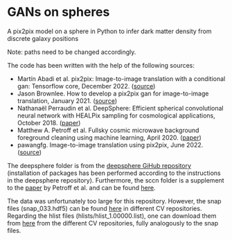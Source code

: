 # GANs on spheres
A pix2pix model on a sphere in Python to infer dark matter density from discrete galaxy positions

Note: paths need to be changed accordingly.

The code has been written with the help of the following sources: 
+ Martín Abadi et al. pix2pix: Image-to-image translation with a conditional gan: Tensorflow core,
December 2022. ([source](https://www.tensorflow.org/tutorials/generative/pix2pix))
+ Jason Brownlee. How to develop a pix2pix gan for image-to-image translation, January 2021. ([source](https://machinelearningmastery.com/how-to-develop-a-pix2pix-gan-for-image-to-image-translation/))
+ Nathanaël Perraudin et al. DeepSphere: Efficient spherical convolutional neural network with HEALPix sampling for cosmological applications, October 2018. ([paper](https://arxiv.org/abs/1810.12186))
+ Matthew A. Petroff et al. Fullsky cosmic microwave background foreground cleaning using machine learning, April 2020. ([paper](https://arxiv.org/abs/2004.11507))
+ pawangfg. Image-to-image translation using pix2pix, June 2022. ([source](https://www.geeksforgeeks.org/image-to-image-translation-using-pix2pix/))

The deepsphere folder is from the [deepsphere GiHub repository](https://github.com/deepsphere/deepsphere-cosmo-tf2) (installation of packages has been performed according to the instructions in the deepsphere repository). Furthermore, the sccn folder is a supplement to the [paper](https://arxiv.org/abs/2004.11507) by Petroff et al. and can be found [here](https://zenodo.org/record/3764069#.ZABja4DMIvk).

The data was unfortunately too large for this repository. However, the snap files (snap_033.hdf5) can be found [here](https://users.flatironinstitute.org/~camels/Sims/IllustrisTNG/) in different CV repositories. Regarding the hlist files (hlists/hlist_1.00000.list), one can download them from [here](https://users.flatironinstitute.org/~camels/Rockstar/IllustrisTNG/) from the different CV repositories, fully analogously to the snap files.
